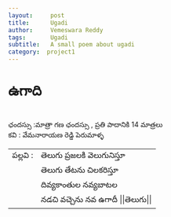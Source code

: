```yaml
---
layout:     post
title:      Ugadi
author:     Vemeswara Reddy
tags: 		Ugadi
subtitle:  	A small poem about ugadi
category:  project1
---
```

<!-- Start Writing Below in Markdown -->

# ఉగాది 
<br />
ఛందస్సు :మాత్రా గణ ఛందస్సు , ప్రతి పాదానికి 14 మాత్రలు <br />
కవి : వేమనారాయణ రెడ్డి పెరుమాళ్ళ <br />
<table border="0">
	<tbody>
		<tr>
			<td>పల్లవి : </td>
			<td> 
				<span>తెలుగు ప్రజలకి వెలుగునిస్తూ</span>
			</td>
		</tr>
		<tr>
			<td></td>
			<td>తెలుగు తేటను చిలకరిస్తూ</td>
		</tr>
		<tr>
			<td></td>
			<td>దివ్యకాంతుల నవ్యబాటల</td>
		</tr>
		<tr>
			<td></td>
			<td> నడచి వచ్చెను నవ ఉగాదీ        ||తెలుగు||</td>
		</tr>
	</tbody>
</table>
